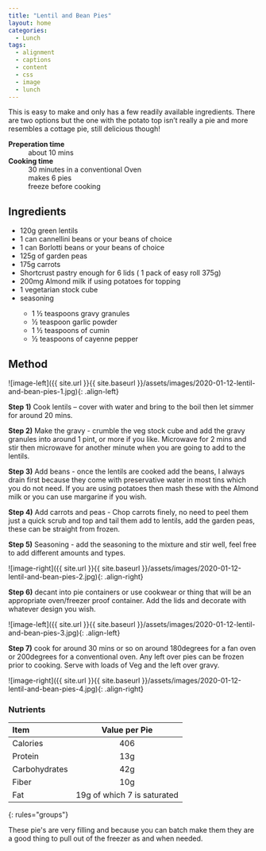 ```yaml
---
title: "Lentil and Bean Pies"
layout: home
categories:
  - Lunch
tags:
  - alignment
  - captions
  - content
  - css
  - image
  - lunch
---
```


This is easy to make and only has a few readily available ingredients. There are two options but the one with the potato top isn’t really a pie and more resembles a cottage pie, still delicious though!

<dl>
  <dt><b>Preperation time</b></dt>
  <dd>about 10 mins</dd>
  <dt><b>Cooking time</b></dt>
  <dd>30 minutes in a conventional Oven</dd>
  <dd>makes 6 pies</dd>
  <dd>freeze before cooking</dd>
</dl>


## Ingredients

<ul>
<li> 120g green lentils </li>
<li> 1 can cannellini beans or your beans of choice </li>
<li> 1 can Borlotti beans or your beans of choice </li>
<li> 125g of garden peas </li>
<li> 175g carrots  </li>
<li> Shortcrust pastry enough for 6 lids ( 1 pack of easy roll 375g)  </li>
<li> 200mg Almond milk if using potatoes for topping  </li>
<li> 1 vegetarian stock cube </li>
<li> seasoning </li>
<ul>
   <li> 1 ½ teaspoons gravy granules  </li>
   <li> ½ teaspoon garlic powder </li>
   <li> 1 ½ teaspoons of cumin </li>
   <li> ½ teaspoons of cayenne pepper  </li>
</ul>
</ul>

## Method

![image-left]({{ site.url }}{{ site.baseurl }}/assets/images/2020-01-12-lentil-and-bean-pies-1.jpg){: .align-left}

**Step 1)** Cook lentils – cover with water and bring to the boil then let simmer for around 20 mins. <br>

**Step 2)** Make the gravy - crumble the veg stock cube and add the gravy granules into around 1 pint, or more if you like. Microwave for 2 mins and stir then microwave for another minute when you are going to add to the lentils.<br>

**Step 3)** Add beans - once the lentils are cooked add the beans, I always drain first because they come with preservative water in most tins which you do not need. If you are using potatoes then mash these with the Almond milk or you can use margarine if you wish.<br>

**Step 4)** Add carrots and peas - Chop carrots finely, no need to peel them just a quick scrub and top and tail them add to lentils, add the garden peas, these can be straight from frozen.<br>

**Step 5)** Seasoning - add the seasoning to the mixture and stir well, feel free to add different amounts and types.


![image-right]({{ site.url }}{{ site.baseurl }}/assets/images/2020-01-12-lentil-and-bean-pies-2.jpg){: .align-right}

**Step 6)** decant into pie containers or use cookwear or thing that will be an appropriate oven/freezer proof container. Add the lids and decorate with whatever design you wish.

![image-left]({{ site.url }}{{ site.baseurl }}/assets/images/2020-01-12-lentil-and-bean-pies-3.jpg){: .align-left}

**Step 7)** cook for around 30 mins or so on around 180degrees for a fan oven or 200degrees for a conventional oven. Any left over pies can be frozen prior to cooking. Serve with loads of Veg and the left over gravy.

![image-right]({{ site.url }}{{ site.baseurl }}/assets/images/2020-01-12-lentil-and-bean-pies-4.jpg){: .align-right}

### Nutrients  

| Item | Value per Pie |
|:--------|:-------:|
| Calories   | 406 |
| Protein   | 13g |
| Carbohydrates   | 42g   |
| Fiber   | 10g   |
| Fat   | 19g of which 7 is saturated   |
{: rules="groups"}


These pie's are very filling and because you can batch make them they are a good thing to pull out of the freezer as and when needed.
